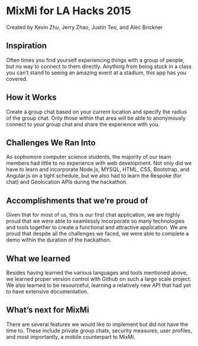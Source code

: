 # MixMi for LA Hacks 2015
Created by Kevin Zhu, Jerry Zhao, Justin Teo, and Alec Brickner

## Inspiration
Often times you find yourself experiencing things with a group of people, but no way to connect to them directly. Anything from being stuck in a class you can’t stand to seeing an amazing event at a stadium, this app has you covered.

## How it Works
Create a group chat based on your current location and specify the radius of the group chat. Only those within that area will be able to anonymously connect to your group chat and share the experience with you.

## Challenges We Ran Into
As sophomore computer science students, the majority of our team members had little to no experience with web development. Not only did we have to learn and incorporate Node.js, MYSQL, HTML, CSS, Bootstrap, and Angular.js on a tight schedule, but we also had to learn the Respoke (for chat) and Geolocation APIs during the hackathon.

## Accomplishments that we’re proud of
Given that for most of us, this is our first chat application, we are highly proud that we were able to seamlessly incorporate so many technologies and tools together to create a functional and attractive application. We are proud that despite all the challenges we faced, we were able to complete a demo within the duration of the hackathon.

## What we learned
Besides having learned the various languages and tools mentioned above, we learned proper version control with Github on such a large scale project. We also learned to be resourceful, learning a relatively new API that had yet to have extensive documentation.

## What’s next for MixMi
There are several features we would like to implement but did not have the time to. These include private group chats, security measures, user profiles, and most importantly, a mobile counterpart to MixMi.
